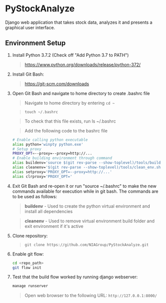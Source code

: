 # PyStockAnalyze
Django web application that takes stock data, analyzes it and presents a graphical user interface.

## Environment Setup
1. Install Python 3.7.2 (Check off "Add Python 3.7 to PATH")
   > https://www.python.org/downloads/release/python-372/
2. Install Git Bash:
   > https://git-scm.com/downloads
3. Open Git Bash and navigate to home directory to create .bashrc file
   > Navigate to home directory by entering ```cd ~```
   
   > ```touch ~/.bashrc```
   
   > To check that this file exists, run ls ~/.bashrc

   > Add the following code to the bashrc file
   ```bash
   # Enable calling python executable
   alias python='winpty python.exe'
   # Setup proxy
   PROXY_OPT=--proxy=--proxy=http://...
   # Enable building environment through command
   alias buildenv='source $(git rev-parse --show-toplevel)/tools/build_env.sh'
   alias cleanenv='$(git rev-parse --show-toplevel)/tools/clean_env.sh'
   alias setproxy='PROXY_OPT=--proxy=http://...'
   alias clrproxy='PROXY_OPT='
   ```

4. Exit Git Bash and re-open it or run "source ~/.bashrc" to make the new commands available for execution while in git bash. The commands are to be used as follows:
   > **buildenv** - Used to create the python virtual environment and install all dependencies

   > **cleanenv** - Used to remove virtual environment build folder and exit environment if it's active

5. Clone repository:
   > ```git clone https://github.com/NIAGroup/PyStockAnalyze.git```

6. Enable git flow:
   ```bash
   cd <repo_path>
   git flow init
   ```

7. Test that the build flow worked by running django webserver:
   ```bash
   manage runserver
   ```
   > Open web browser to the following URL: ```http://127.0.0.1:8000/```

